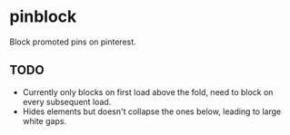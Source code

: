 # pinblock
Block promoted pins on pinterest.

## TODO
- Currently only blocks on first load above the fold, need to block on every subsequent load.
- Hides elements but doesn't collapse the ones below, leading to large white gaps.
